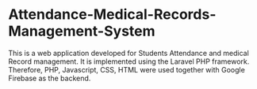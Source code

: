 # Attendance-Medical-Records-Management-System
This is a web application developed for Students Attendance and medical Record management. It is implemented using the Laravel PHP framework. Therefore, PHP, Javascript, CSS, HTML were used together with Google Firebase as the backend.
